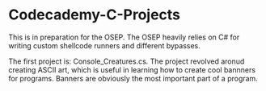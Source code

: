 # Codecademy-C-Projects
This is in preparation for the OSEP. The OSEP heavily relies on C# for writing custom shellcode runners and different bypasses. 

The first project is: Console_Creatures.cs. The project revolved aronud creating ASCII art, which is useful in learning how to create cool bannners for programs. Banners are obviously the most important part of a program. 

